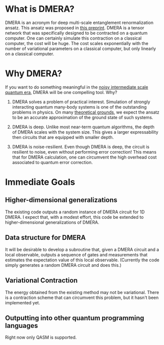 # What is DMERA?

DMERA is an acronym for deep multi-scale entanglement renormalization ansatz. This ansatz was proposed in [this preprint](https://arxiv.org/abs/1711.07500). DMERA is a tensor network that was specifically designed to be contracted on a quantum computer. One can certainly simulate this contraction on a classical computer, the cost will be huge. The cost scales exponentially with the number of variational parameters on a classical computer, but only linearly on a classical computer.

# Why DMERA?

If you want to do something meaningful in the [noisy intermediate scale quantum era](https://arxiv.org/abs/1801.00862), DMERA will be one compelling tool. Why?

1) DMERA solves a problem of practical interest. Simulation of strongly interacting quantum many-body systems is one of the outstanding problems in physics. On many [theoretical grounds](https://arxiv.org/abs/1711.07500), we expect the ansatz to be an accurate approximation of the ground state of such systems.

2) DMERA is deep. Unlike most near-term quantum algorithms, the depth of DMERA scales with the system size. This gives a larger expressability then circuits that are equipped with smaller depth.

3) DMERA is noise-resilient. Even though DMERA is deep, the circuit is resilient to noise, even without performing error correction! This means that for DMERA calculation, one can circumvent the high overhead cost associated to quantum error correction.

# Immediate Goals
## Higher-dimensional generalizations
The existing code outputs a random instance of DMERA circuit for 1D DMERA. I expect that, with a modest effort, this code be extended to higher-dimensional generalizations of DMERA.

## Data structure for DMERA
It will be desirable to develop a subroutine that, given a DMERA circuit and a local observable, outputs a sequence of gates and measurements that estimates the expectation value of this local observable. (Currently the code simply generates a random DMERA circuit and does this.)

## Variational Contraction
The energy obtained from the existing method may not be variational. There is a contraction scheme that can circumvent this problem, but it hasn't been implemented yet.

## Outputting into other quantum programming languages
Right now only QASM is supported. 